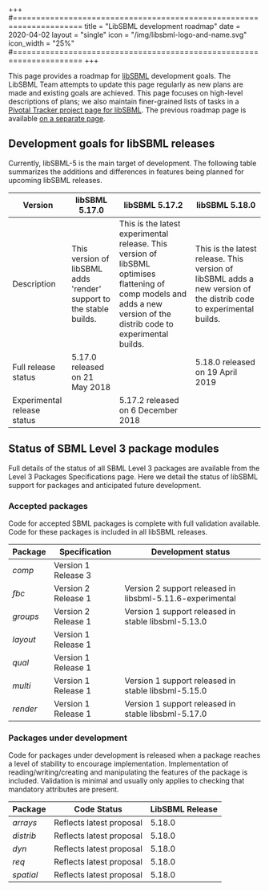 +++
#=====================================================================
title      = "LibSBML development roadmap"
date       = 2020-04-02
layout     = "single"
icon       = "/img/libsbml-logo-and-name.svg"
icon_width = "25%"
#=====================================================================
+++

This page provides a roadmap for [libSBML](/software/libsbml) development goals. The LibSBML Team attempts to update this page regularly as new plans are made and existing goals are achieved. This page focuses on high-level descriptions of plans; we also maintain finer-grained lists of tasks in a [Pivotal Tracker project page for libSBML](https://www.pivotaltracker.com/n/projects/248655). The previous roadmap page is available [on a separate page](previous-roadmap).

## Development goals for libSBML releases

Currently, libSBML-5 is the main target of development. The following table summarizes the additions and differences in features being planned for upcoming libSBML releases.

| Version                     | libSBML 5.17.0 | libSBML 5.17.2 | libSBML 5.18.0 |
|-----------------------------|----------------|----------------|----------------|
| Description                 | This version of libSBML adds 'render' support to the stable builds. | This is the latest experimental release. This version of libSBML optimises flattening of comp models and adds a new version of the distrib code to experimental builds.	| This is the latest release. This version of libSBML adds a new version of the distrib code to experimental builds. |
| Full release status         | 5.17.0 released on 21 May 2018 | | 5.18.0 released on 19 April 2019 |
| Experimental release status |                | 5.17.2 released on 6 December 2018 | |


## Status of SBML Level 3 package modules

Full details of the status of all SBML Level 3 packages are available from the Level 3 Packages Specifications page. Here we detail the status of libSBML support for packages and anticipated future development.


### Accepted packages

Code for accepted SBML packages is complete with full validation available. Code for these packages is included in all libSBML releases.

| Package  | Specification       | Development status |
|----------|---------------------|--------------------|
| _comp_   | Version 1 Release 3 |                    |
| _fbc_    | Version 2 Release 1 | Version 2 support released in libsbml-5.11.6-experimental |
| _groups_ | Version 2 Release 1 | Version 1 support released in stable libsbml-5.13.0 |
| _layout_ | Version 1 Release 1 |                    |
| _qual_   | Version 1 Release 1 |                    | 
| _multi_  | Version 1 Release 1 | Version 1 support released in stable libsbml-5.15.0 | 
| _render_ | Version 1 Release 1 | Version 1 support released in stable libsbml-5.17.0 |


### Packages under development

Code for packages under development is released when a package reaches a level of stability to encourage implementation. Implementation of reading/writing/creating and manipulating the features of the package is included. Validation is minimal and usually only applies to checking that mandatory attributes are present.

| Package   | Code Status              | LibSBML Release |
|-----------|--------------------------|-----------------|
| _arrays_  | Reflects latest proposal | 5.18.0          |
| _distrib_ | Reflects latest proposal | 5.18.0          |
| _dyn_     | Reflects latest proposal | 5.18.0          |
| _req_     | Reflects latest proposal | 5.18.0          |
| _spatial_ | Reflects latest proposal | 5.18.0          |
